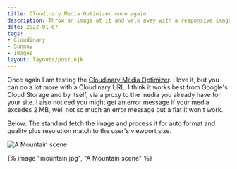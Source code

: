 ```yaml
---
title: Cloudinary Media Optimizer once again
description: Throw an image at it and walk away with a responsive image.
date: 2022-01-07
tags:
- Cloudinary
- Sunnny
- Images
layout: layouts/post.njk
---
```

Once again I am testing the [Cloudinary Media Optimizer](https://cloudinary.com/products/media_optimizer). I love it, but you can do a lot more with a Cloudinary URL.
I think it works best from Google's Cloud Storage and by itself, via a proxy to the media you already have for your site.
I also noticed you might get an error message if your media excedes 2 MB, well not so much an error message but a flat it won't work.

Below:
The standard fetch the image and process it for auto format and quality plus resolution match to the user's viewport size.

![A Mountain scene](https://applegate-paul.mo.cloudinary.net/img/mountain.jpg)

{% image "mountain.jpg", "A Mountain scene" %}

